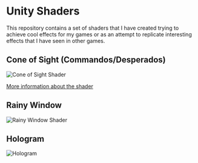 # Unity Shaders

This repository contains a set of shaders that I have created trying to achieve cool effects for my games or as an attempt to replicate interesting effects that I have seen in other games.

## Cone of Sight (Commandos/Desperados)
![Cone of Sight Shader](https://raw.githubusercontent.com/joscanper/unity_shaders/master/Assets/Shaders/ConeOfSight/ConeOfSight.gif)

[More information about the shader](https://github.com/joscanper/unity_shaders/tree/master/Assets/Shaders/ConeOfSight)

## Rainy Window
![Rainy Window Shader](https://raw.githubusercontent.com/joscanper/unity_shaders/master/Assets/Shaders/RainyGlass/RainyGlass.gif)

## Hologram
![Hologram](https://github.com/joscanper/unity_shaders/blob/master/Assets/Shaders/Hologram/Hologram.gif)
